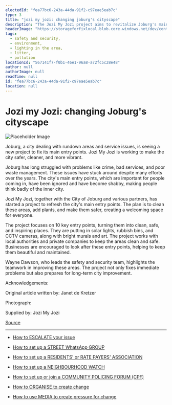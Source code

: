 ```yaml
---
electedId: "fea77bc6-243a-44da-91f2-c97eae5eab7c"
type: 3
title: "jozi my jozi: changing joburg's cityscape"
description: "The Jozi My Jozi project aims to revitalize Joburg's main entry points, addressing issues of safety, cleanliness, and vibrancy in the city. By collaborating with local authorities and businesses, the initiative focuses on transforming ten key areas into welcoming spaces with improved infrastructure and community involvement."
headerImage: "https://storageforfixlocal.blob.core.windows.net/dev/content/fea77bc6-243a-44da-91f2-c97eae5eab7c/images/fea77bc6-243a-44da-91f2-c97eae5eab7c.webp"
tags:
  - safety and security,
  - environment,
  - lighting in the area,
  - litter,
  - pollution
locationId: "567141f7-f0b1-46e1-96a8-a72fc5c28e48"
author: null
authorImage: null
readTime: null
id: "fea77bc6-243a-44da-91f2-c97eae5eab7c"
location: null
---
```


# Jozi my Jozi: changing Joburg's cityscape
![Placeholder Image](https://storageforfixlocal.blob.core.windows.net/dev/content/fea77bc6-243a-44da-91f2-c97eae5eab7c/images/fea77bc6-243a-44da-91f2-c97eae5eab7c.webp)

Joburg, a city dealing with rundown areas and service issues, is seeing a new project to fix its main entry points. Jozi My Jozi is working to make the city safer, cleaner, and more vibrant.

Joburg has long struggled with problems like crime, bad services, and poor waste management. These issues have stuck around despite many efforts over the years. The city's main entry points, which are important for people coming in, have been ignored and have become shabby, making people think badly of the inner city.

Jozi My Jozi, together with the City of Joburg and various partners, has started a project to refresh the city's main entry points. The plan is to clean these areas, add plants, and make them safer, creating a welcoming space for everyone.

The project focuses on 10 key entry points, turning them into clean, safe, and inspiring places. They are putting in solar lights, rubbish bins, and CCTV cameras, along with bright murals and art. The project works with local authorities and private companies to keep the areas clean and safe. Businesses are encouraged to look after these entry points, helping to keep them beautiful and maintained.

Wayne Dawson, who leads the safety and security team, highlights the teamwork in improving these areas. The project not only fixes immediate problems but also prepares for long-term city improvement.
        
Acknowledgements:


Original article written by: Janet de Kretzer

Photograph: 

Supplied by: Jozi My Jozi 
    

[Source](https://www.dailymaverick.co.za/article/2024-06-06-jozi-my-jozi-spearheads-critical-change-and-rise-of-johannesburg-urban-rehabilitation/)
    
---

- [How to ESCALATE your issue](/content/5c82dc08-0baf-410a-8de9-f7959a4beb3d/)

- [How to set up a STREET WhatsApp GROUP](/content/d6dea590-a527-494e-a551-c338f3bac46b/)
- [How to set up a RESIDENTS' or RATE PAYERS' ASSOCIATION](/content/70f67bab-f596-433f-9f13-f6545cff700e/)
- [How to set up a NEIGHBOURHOOD WATCH](/content/475ff4fc-c8c6-4c0c-a454-6f6dc42c6ce8/)
- [How to set up or join a COMMUNITY POLICING FORUM (CPF)](/content/475ff4fc-c8c6-4c0c-a454-6f6dc42c6ce8/)
- [How to ORGANISE to create change](/content/2797a122-a084-4237-8d99-8e1c4aea4f6e/)
- [How to use MEDIA to create pressure for change](/content/c13796b6-860b-4830-ba7f-c0113cf9daae/)